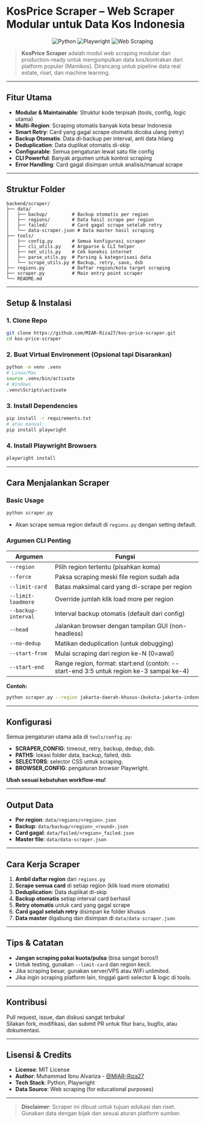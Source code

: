# KosPrice Scraper – Web Scraper Modular untuk Data Kos Indonesia

<p align="center">
  <img src="https://img.shields.io/badge/Python-3776AB?style=for-the-badge&logo=python&logoColor=white" alt="Python">
  <img src="https://img.shields.io/badge/Playwright-2EAD33?style=for-the-badge&logo=playwright&logoColor=white" alt="Playwright">
  <img src="https://img.shields.io/badge/Web%20Scraping-4B8BBE?style=for-the-badge" alt="Web Scraping">
</p>

> **KosPrice Scraper** adalah modul web scraping modular dan production-ready untuk mengumpulkan data kos/kontrakan dari platform populer (Mamikos). Dirancang untuk pipeline data real estate, riset, dan machine learning.

---

## Fitur Utama

- **Modular & Maintainable**: Struktur kode terpisah (tools, config, logic utama)
- **Multi-Region**: Scraping otomatis banyak kota besar Indonesia
- **Smart Retry**: Card yang gagal scrape otomatis dicoba ulang (retry)
- **Backup Otomatis**: Data di-backup per interval, anti data hilang
- **Deduplication**: Data duplikat otomatis di-skip
- **Configurable**: Semua pengaturan lewat satu file config
- **CLI Powerful**: Banyak argumen untuk kontrol scraping
- **Error Handling**: Card gagal disimpan untuk analisis/manual scrape

---

## Struktur Folder

```
backend/scraper/
├── data/
│   ├── backup/         # Backup otomatis per region
│   ├── regions/        # Data hasil scrape per region
│   ├── failed/         # Card gagal scrape setelah retry
│   └── data-scraper.json # Data master hasil scraping
├── tools/
│   ├── config.py       # Semua konfigurasi scraper
│   ├── cli_utils.py    # Argparse & CLI helper
│   ├── net_utils.py    # Cek koneksi internet
│   ├── parse_utils.py  # Parsing & kategorisasi data
│   └── scrape_utils.py # Backup, retry, save, dsb
├── regions.py          # Daftar region/kota target scraping
├── scraper.py          # Main entry point scraper
└── README.md
```

---

## Setup & Instalasi

### 1. Clone Repo
```bash
git clone https://github.com/MIAR-Riza27/kos-price-scraper.git
cd kos-price-scraper
```

### 2. Buat Virtual Environment (Opsional tapi Disarankan)
```bash
python -m venv .venv
# Linux/Mac
source .venv/bin/activate
# Windows
.venv\Scripts\activate
```

### 3. Install Dependencies
```bash
pip install -r requirements.txt
# atau manual:
pip install playwright
```

### 4. Install Playwright Browsers
```bash
playwright install
```

---

## Cara Menjalankan Scraper

### Basic Usage
```bash
python scraper.py
```
- Akan scrape semua region default di `regions.py` dengan setting default.

### Argumen CLI Penting
| Argumen           | Fungsi                                                                                   |
|-------------------|-----------------------------------------------------------------------------------------|
| `--region`        | Pilih region tertentu (pisahkan koma)                                                   |
| `--force`         | Paksa scraping meski file region sudah ada                                              |
| `--limit-card`    | Batas maksimal card yang di-scrape per region                                           |
| `--limit-loadmore`| Override jumlah klik load more per region                                               |
| `--backup-interval`| Interval backup otomatis (default dari config)                                         |
| `--head`          | Jalankan browser dengan tampilan GUI (non-headless)                                     |
| `--no-dedup`      | Matikan deduplication (untuk debugging)                                                 |
| `--start-from`    | Mulai scraping dari region ke-N (0=awal)                                                |
| `--start-end`     | Range region, format: start:end (contoh: --start-end 3:5 untuk region ke-3 sampai ke-4) |

**Contoh:**
```bash
python scraper.py --region jakarta-daerah-khusus-ibukota-jakarta-indonesia,bandung-kota-bandung-jawa-barat-indonesia --limit-card 100 --backup-interval 20
```

---

## Konfigurasi

Semua pengaturan utama ada di `tools/config.py`:

- **SCRAPER_CONFIG**: timeout, retry, backup, dedup, dsb.
- **PATHS**: lokasi folder data, backup, failed, dsb.
- **SELECTORS**: selector CSS untuk scraping.
- **BROWSER_CONFIG**: pengaturan browser Playwright.

**Ubah sesuai kebutuhan workflow-mu!**

---

## Output Data

- **Per region**: `data/regions/<region>.json`
- **Backup**: `data/backup/<region>_<round>.json`
- **Card gagal**: `data/failed/<region>_failed.json`
- **Master file**: `data/data-scraper.json`

---

## Cara Kerja Scraper

1. **Ambil daftar region** dari `regions.py`
2. **Scrape semua card** di setiap region (klik load more otomatis)
3. **Deduplication**: Data duplikat di-skip
4. **Backup otomatis** setiap interval card berhasil
5. **Retry otomatis** untuk card yang gagal scrape
6. **Card gagal setelah retry** disimpan ke folder khusus
7. **Data master** digabung dan disimpan di `data/data-scraper.json`

---

## Tips & Catatan

- **Jangan scraping pakai kuota/pulsa** (bisa sangat boros!)
- Untuk testing, gunakan `--limit-card` dan region kecil.
- Jika scraping besar, gunakan server/VPS atau WiFi unlimited.
- Jika ingin scraping platform lain, tinggal ganti selector & logic di tools.

---

## Kontribusi

Pull request, issue, dan diskusi sangat terbuka!  
Silakan fork, modifikasi, dan submit PR untuk fitur baru, bugfix, atau dokumentasi.

---

## Lisensi & Credits

- **License**: MIT License
- **Author**: Muhammad Ibnu Alvariza - [@MIAR-Riza27](https://github.com/MIAR-Riza27)
- **Tech Stack**: Python, Playwright
- **Data Source**: Web scraping (for educational purposes)

---

> **Disclaimer**: Scraper ini dibuat untuk tujuan edukasi dan riset. Gunakan data dengan bijak dan sesuai aturan platform sumber.